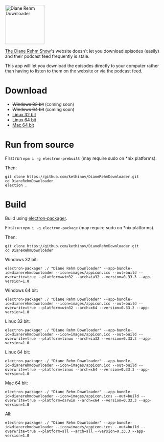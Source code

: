 <img src='https://raw.githubusercontent.com/kethinov/DianeRehmDownloader/master/images/dianerehmdownloaderlogo.png' alt='Diane Rehm Downloader' width='128' height='128'>

[The Diane Rehm Show](http://thedianerehmshow.org/)'s website doesn't let you download episodes (easily) and their podcast feed frequently is stale.

This app will let you download the episodes directly to your computer rather than having to listen to them on the website or via the podcast feed.

Download
===

- ~~Windows 32 bit~~ (coming soon)
- ~~Windows 64 bit~~ (coming soon)
- [Linux 32 bit](https://github.com/kethinov/DianeRehmDownloader/releases/download/1.0.0/Diane.Rehm.Downloader-linux-x64.zip)
- [Linux 64 bit](https://github.com/kethinov/DianeRehmDownloader/releases/download/1.0.0/Diane.Rehm.Downloader-linux-ia32.zip)
- [Mac 64 bit](https://github.com/kethinov/DianeRehmDownloader/releases/download/1.0.0/Diane.Rehm.Downloader-darwin-x64.zip)

Run from source
===

First run `npm i -g electron-prebuilt` (may require sudo on *nix platforms).

Then:

```
git clone https://github.com/kethinov/DianeRehmDownloader.git
cd DianeRehmDownloader
election .
```

Build
===

Build using [electron-packager](https://github.com/maxogden/electron-packager).

First run `npm i -g electron-package` (may require sudo on *nix platforms).

Then:

```
git clone https://github.com/kethinov/DianeRehmDownloader.git
cd DianeRehmDownloader
```

Windows 32 bit:

```
electron-packager ./ "Diane Rehm Downloader" --app-bundle-id=dianerehmdownloader --icon=images/appicon.ico --out=build --overwrite=true --platform=win32 --arch=ia32 --version=0.33.3 --app-version=1.0
```

Windows 64 bit:

```
electron-packager ./ "Diane Rehm Downloader" --app-bundle-id=dianerehmdownloader --icon=images/appicon.ico --out=build --overwrite=true --platform=win32 --arch=x64 --version=0.33.3 --app-version=1.0
```

Linux 32 bit:

```
electron-packager ./ "Diane Rehm Downloader" --app-bundle-id=dianerehmdownloader --icon=images/appicon.ico --out=build --overwrite=true --platform=linux --arch=ia32 --version=0.33.3 --app-version=1.0
```

Linux 64 bit:

```
electron-packager ./ "Diane Rehm Downloader" --app-bundle-id=dianerehmdownloader --icon=images/appicon.ico --out=build --overwrite=true --platform=linux --arch=x64 --version=0.33.3 --app-version=1.0
```

Mac 64 bit:

```
electron-packager ./ "Diane Rehm Downloader" --app-bundle-id=dianerehmdownloader --icon=images/appicon.icns --out=build --overwrite=true --platform=darwin --arch=x64 --version=0.33.3 --app-version=1.0
```

All:

```
electron-packager ./ "Diane Rehm Downloader" --app-bundle-id=dianerehmdownloader --icon=images/appicon.icns --out=build --overwrite=true --platform=all --arch=all --version=0.33.3 --app-version=1.0
```